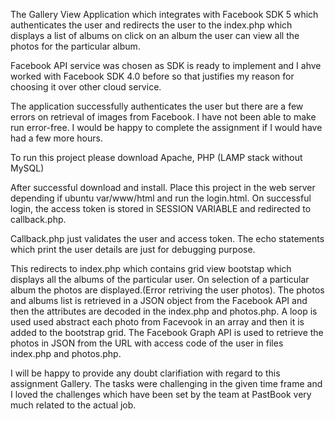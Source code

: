 The Gallery View Application which integrates with Facebook SDK 5 which authenticates the user and redirects the user to the index.php which displays a list of albums on click on an album the user can view all the photos for the particular album.

Facebook API service was chosen as SDK is ready to implement and I ahve worked with Facebook SDK 4.0 before so that justifies my reason for choosing it over other cloud service.

The application successfully authenticates the user but there are a few errors on retrieval of images from Facebook. I have not been able to make run error-free. I would be happy to complete the assignment if I would have had a few more hours.

To run this project please download Apache, PHP (LAMP stack without MySQL)

After successful download and install. Place this project in the web server depending if ubuntu var/www/html and run the login.html. On successful login, the access token is stored in SESSION VARIABLE and redirected to callback.php.

Callback.php just validates the user and access token. The echo statements which print the user details are just for debugging purpose. 

This redirects to index.php which contains grid view bootstap which displays all the albums of the particular user. On selection of a particular album the photos are displayed.(Error retriving the user photos).
The photos and albums list is retrieved in a JSON object from the Facebook API and then the attributes are decoded in the index.php and photos.php. 
A loop is used used abstract each photo from Facevook in an array and then it is added to the bootstrap grid. The Facebook Graph API is used to retrieve the photos in JSON from the URL with access code of the user in files index.php and photos.php.

I will be happy to provide any doubt clarifiation with regard to this assignment Gallery. The tasks were challenging in the given time frame and I loved the challenges which have been set by the team at PastBook very much related to the actual job.




